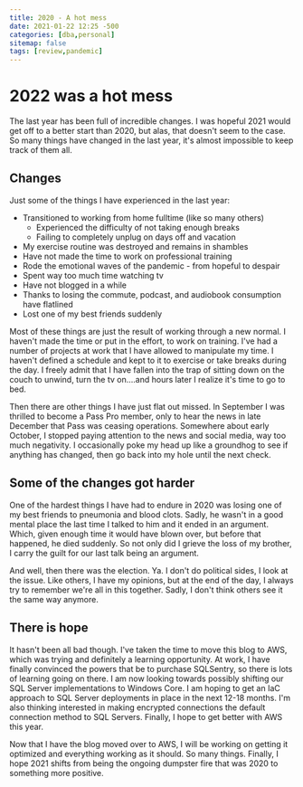 ```yaml
---
title: 2020 - A hot mess
date: 2021-01-22 12:25 -500
categories: [dba,personal]
sitemap: false
tags: [review,pandemic]
---
```


# 2022 was a hot mess

The last year has been full of incredible changes. I was hopeful 2021 would get off to a better start than 2020, but alas, that doesn't seem to the case. So many things have changed in the last year, it's almost impossible to keep track of them all.

## Changes

Just some of the things I have experienced in the last year:

- Transitioned to working from home fulltime (like so many others) 
    - Experienced the difficulty of not taking enough breaks 
    - Failing to completely unplug on days off and vacation
- My exercise routine was destroyed and remains in shambles
- Have not made the time to work on professional training
- Rode the emotional waves of the pandemic - from hopeful to despair
- Spent way too much time watching tv
- Have not blogged in a while
- Thanks to losing the commute, podcast, and audiobook consumption have flatlined
- Lost one of my best friends suddenly

Most of these things are just the result of working through a new normal. I haven't made the time or put in the effort, to work on training. I've had a number of projects at work that I have allowed to manipulate my time. I haven't defined a schedule and kept to it to exercise or take breaks during the day. I freely admit that I have fallen into the trap of sitting down on the couch to unwind, turn the tv on....and hours later I realize it's time to go to bed. 

Then there are other things I have just flat out missed. In September I was thrilled to become a Pass Pro member, only to hear the news in late December that Pass was ceasing operations. Somewhere about early October, I stopped paying attention to the news and social media, way too much negativity. I occasionally poke my head up like a groundhog to see if anything has changed, then go back into my hole until the next check. 

## Some of the changes got harder

One of the hardest things I have had to endure in 2020 was losing one of my best friends to pneumonia and blood clots. Sadly, he wasn't in a good mental place the last time I talked to him and it ended in an argument. Which, given enough time it would have blown over, but before that happened, he died suddenly. So not only did I grieve the loss of my brother, I carry the guilt for our last talk being an argument. 

And well, then there was the election. Ya. I don't do political sides, I look at the issue. Like others, I have my opinions, but at the end of the day, I always try to remember we're all in this together. Sadly, I don't think others see it the same way anymore. 

## There is hope 

It hasn't been all bad though. I've taken the time to move this blog to AWS, which was trying and definitely a learning opportunity. At work, I have finally convinced the powers that be to purchase SQLSentry, so there is lots of learning going on there. I am now looking towards possibly shifting our SQL Server implementations to Windows Core. I am hoping to get an IaC approach to SQL Server deployments in place in the next 12-18 months. I'm also thinking interested in making encrypted connections the default connection method to SQL Servers. Finally, I hope to get better with AWS this year. 

Now that I have the blog moved over to AWS, I will be working on getting it optimized and everything working as it should. So many things. Finally, I hope 2021 shifts from being the ongoing dumpster fire that was 2020 to something more positive. 